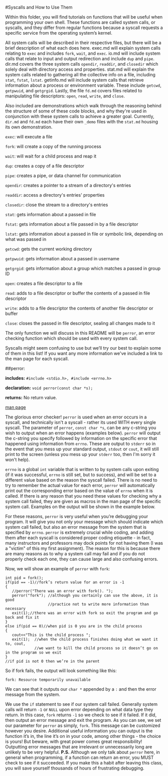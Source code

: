 #Syscalls and How to Use Them

Within this folder, you will find tutorials on functions that will be useful when programming your own shell.  These functions are called system calls, or syscalls, and they differ from regular functions because a syscall requests a specific service from the operating system’s kernel.

All system calls will be described in their respective files, but there will be a brief description of what each does here. exec.md will explain system calls relating to `exec` and includes `fork`, `wait`, and `exec`. io.md will include system calls that relate to input and output redirection and include `dup` and `pipe`. dir.md covers the three system calls `opendir`, `readdir`, and `closedir` which solely deal with directory access and properties. stat.md will explain the system calls related to gathering all the collective info on a file, including  `stat`, `fstat`, `lstat`. getinfo.md will include system calls that retrieve information about a process or environment variable. These include `getcwd`, `getpwuid`, and `getgrgid`. Lastly, the file `fd.md` covers files related to manipulating file descriptors: `open`, `read`, `write`, and `close`.

Also included are demonstrations which walk through the reasoning behind the structure of some of these code blocks, and why they're used in conjunction with these system calls to achieve a greater goal. Currently, `dir.md` and `fd.md` each have their own `_demo` files with the `stat.md` housing its own demonstration.

`exec`: will execute a file

`fork`: will create a copy of the running process

`wait`: will wait for a child process and reap it

`dup`: creates a copy of a file descriptor

`pipe`: creates a pipe, or data channel for communication

`opendir`: creates a pointer to a stream of a directory's entries

`readdir`: access a directory's entries' properties

`closedir`: close the stream to a directory's entries

`stat`: gets information about a passed in file

`fstat`: gets information about a file passed in by a file descriptor

`lstat`: gets information about a passed in file or symbolic link, depending on what was passed in

`getcwd`: gets the current working directory

`getpwuid`: gets information about a passed in username

`getgrgid`: gets information about a group which matches a passed in group ID

`open`: creates a file descriptor to a file

`read`: adds to a file descriptor or buffer the contents of a passed in file descriptor

`write`: adds to a file descriptor the contents of another file descriptor or buffer

`close`: closes the passed in file descriptor, sealing all changes made to it

The only function we will discuss in this README will be `perror`, an error checking function which should be used with every system call.

Syscalls might seem confusing to use but we’ll try our best to explain some of them in this list! If you want any more information we've included a link to the man page for each syscall.

##perror:

**includes:** `#include <stdio.h>, #include <errno.h>`

**declaration:** `void perror(const char *s);`

**returns:** No return value.

[man page](http://linux.die.net/man/3/perror)

The glorious error checker! `perror` is used when an error occurs in a syscall, and technically isn't a syscall - rather its used WITH every single syscall. The parameter of `perror`, `const char *s`, can be any c-string you wish to output when an error happens (examples below). `perror` will output the c-string you specify followed by information on the specific error that happened using information from `errno`. These are output to `stderr` so in the event that you mess up your standard output, `stdout` or `cout`, it will still print to the screen (unless you mess up your `stderr` too, then I'm sorry it won't help).

`errno` is a global `int` variable that is written to by system calls upon exiting (if it was successful, `errno` is still set, but to success), and will be set to a different value based on the reason the syscall failed. There is no need to try to remember the actual value for each error, `perror` will automatically print out the corresponding error based on the value of `errno` when it is called. If there is any reason that you need these values for checking why a system call failed, they are given as macros in the man page of the specific system call. Examples on the output will be shown in the example below.

For these reasons, `perror` is very useful when you’re debugging your program. It will give you not only your message which should indicate which system call failed, but also an error message from the system that is specified by `errno`. `perror` is extremely crucial while coding, and adding them after each syscall is considered proper coding etiquette - in fact, many instructors and professors may dock points for not having them (I was a "victim" of this my first assignment). The reason for this is because there are many reasons as to why a system call may fail and if you do not properly check each one, they can cause large and also confusing errors.

Now, we will show an example of `perror` with `fork`:
```
int pid = fork();
if(pid == -1)//fork’s return value for an error is -1
{
   //perror("There was an error with fork(). ");
   perror("fork"); //although you certainly can use the above, it is good
                   //practice not to write more information than necessary
   exit(1);//there was an error with fork so exit the program and go back and fix it
}
else if(pid == 0)//when pid is 0 you are in the child process
{
   cout<<"This is the child process ";
   exit(1);  //when the child process finishes doing what we want it to, cout,
             //we want to kill the child process so it doesn’t go on in the program so we exit
}
//if pid is not 0 then we’re in the parent
```

So if fork fails, the output will look something like this:

`fork: Resource temporarily unavailable`

We can see that it outputs our `char *` appended by a `:` and then the error message from the system.

We use the `if` statement to see if our system call failed. Generally system calls will return `-1` or `NULL` upon error depending on what data type they return. In this case, `fork` returns `-1` so we check to see if it failed. If it did, then output an error message and exit the program. As you can see, we set our parameter for `perror` as simply, `fork`. This message can be customized however you desire. Additional useful information you can output is the function it’s in, the line it’s on in your code, among other things - the choice is yours! But beware, with great power comes great responsibility! Outputting error messages that are irrelevant or unnecessarily long are unlikely to be very helpful.
__P.S.__ Although we only talk about `perror` here, in general when programming, if a function can return an error, you MUST check to see if it succeeded.
If you make this a habit after leaving this class, you will save yourself thousands of hours of frustrating debugging.


